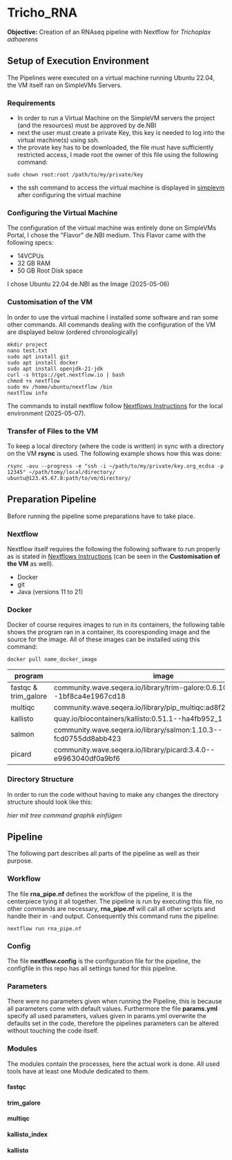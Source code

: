 # Tricho_RNA


**Objective:** Creation of an RNAseq pipeline with Nextflow for _Trichoplax adhaerens_

## Setup of Execution Environment

The Pipelines were executed on a virtual machine running Ubuntu 22.04, the VM itself ran on SimpleVMs Servers.

### Requirements

 - In order to run a Virtual Machine on the SimpleVM servers the project (and the resources) must be approved by de.NBI
 - next the user must create a private Key, this key is needed to log into the virtual machine(s) using ssh.
 - the provate key has to be downloaded, the file must have sufficiently restricted access, I made root the owner of this file using the following command:
```b̀ash
sudo chown root:root /path/to/my/private/key
```
 - the ssh command to access the virtual machine is displayed in [simplevm](https://simplevm.denbi.de/portal/webapp/#/profile) after configuring the virtual machine

### Configuring the Virtual Machine

The configuration of the virtual machine was entirely done on SimpleVMs Portal, I chose the "Flavor" de.NBI medium.
This Flavor came with the following specs:
 - 14VCPUs
 - 32 GB RAM
 - 50 GB Root Disk space

I chose Ubuntu 22.04 de.NBI as the Image (2025-05-06)

### Customisation of the VM

In order to use the virtual machine I installed some software and ran some other commands. All commands dealing with the configuration of the VM are displayed below (ordered chronologically)

```b̀ash
mkdir project
nano test.txt
sudo apt install git
sudo apt install docker
sudo apt install openjdk-21-jdk
curl -s https://get.nextflow.io | bash
chmod +x nextflow
sudo mv /home/ubuntu/nextflow /bin
nextflow info
```

The commands to install nextflow follow [Nextflows Instructions](https://training.nextflow.io/latest/envsetup/02_local/#download-nextflow) for the local environment (2025-05-07).

### Transfer of Files to the VM

To keep a local directory (where the code is written) in sync with a directory on the VM **rsync** is used. The following example shows how this was done:

```b̀ash
rsync -avu --progress -e "ssh -i ~/path/to/my/private/key.org_ecdsa -p 12345" ~/path/tomy/local/directory/ ubuntu@123.45.67.8:path/to/vm/directory/
```

## Preparation Pipeline

Before running the pipeline some preparations have to take place.

### Nextflow

Nextflow itself requires the following the following software to run properly as is stated in [Nextflows Instructions](https://training.nextflow.io/latest/envsetup/02_local/#download-nextflow) (can be seen in the **Customisation of the VM** as well).

 - Docker
 - git
 - Java (versions 11 to 21)

### Docker

Docker of course requires images to run in its containers, the following table shows the program ran in a container, its cooresponding image and the source for the image.
All of these images can be installed using this command:

```b̀ash
docker pull name_docker_image
```

| program | image | source |
| ----- | ----- | ---- |
| fastqc & trim_galore | community.wave.seqera.io/library/trim-galore:0.6.10--1bf8ca4e1967cd18 | d |
| multiqc | community.wave.seqera.io/library/pip_multiqc:ad8f247edb55897c | d |
| kallisto | quay.io/biocontainers/kallisto:0.51.1--ha4fb952_1 | d |
| salmon | community.wave.seqera.io/library/salmon:1.10.3--fcd0755dd8abb423 | d |
| picard | community.wave.seqera.io/library/picard:3.4.0--e9963040df0a9bf6 | d |

### Directory Structure

In order to run the code without having to make any changes the directory structure should look like this:

_hier mit tree command graphik einfügen_

## Pipeline

The following part describes all parts of the pipeline as well as their purpose.

### Workflow

The file **rna_pipe.nf** defines the worklfow of the pipeline, it is the centerpiece tying it all together.
The pipeline is run by executing this file, no other commands are necessary, **rna_pipe.nf** will call all other scripts and handle their in -and output.
Consequently this command runs the pipeline:

```b̀ash
nextflow run rna_pipe.nf
```

### Config

The file **nextflow.config** is the configuration file for the pipeline, the configfile in this repo has all settings tuned for this pipeline.

### Parameters

There were no parameters given  when running the Pipeline, this is because all parameters come with default values. Furthermore the file **params.yml** specify all used parameters,
values given in params.yml overwrite the defaults set in the code, therefore the pipelines parameters can be altered without touching the code itself.

### Modules

The modules contain the processes, here the actual work is done. All used tools have at least one Module dedicated to them.

#### fastqc

#### trim_galore

#### multiqc

#### kallisto_index

#### kallisto
